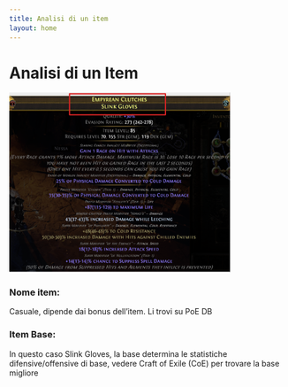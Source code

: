 ```yaml
---
title: Analisi di un item
layout: home
---
```


# Analisi di un Item

<img src="./img/1.png" width="400">

### Nome item:
Casuale, dipende dai bonus dell’item. Li trovi su PoE DB

### Item Base: 
In questo caso Slink Gloves, la base determina le statistiche difensive/offensive di base, vedere Craft of Exile (CoE) per trovare la base migliore
